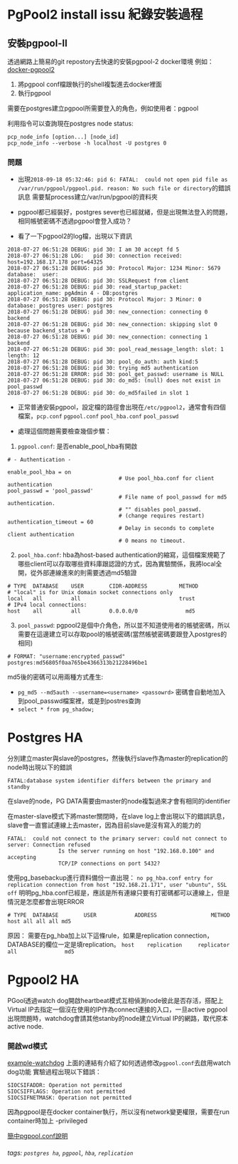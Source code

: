 # PgPool2 install issu 紀錄安裝過程

## 安裝pgpool-II
透過網路上簡易的git repostory去快速的安裝pgpool-2 docker環境
例如：[docker-pgpool2](https://github.com/lzalewsk/docker-pgpool2)
1. 將pgpool conf檔跟執行的shell複製進去docker裡面
2. 執行pgpool

需要在postgres建立pgpool所需要登入的角色，例如使用者：pgpool

利用指令可以查詢現在postgres node status:
```
pcp_node_info [option...] [node_id]
pcp_node_info --verbose -h localhost -U postgres 0

```

### 問題

- 出現`2018-09-18 05:32:46: pid 6: FATAL:  could not open pid file as /var/run/pgpool/pgpool.pid. reason: No such file or directory`的錯誤訊息
需要幫process建立/var/run/pgpool的資料夾

- pgpool都已經裝好，postgres sever也已經就緒，但是出現無法登入的問題，相同帳號密碼不透過pgpool會登入成功？

- 看了一下pgpool2的log檔，出現以下資訊
```
2018-07-27 06:51:28 DEBUG: pid 30: I am 30 accept fd 5
2018-07-27 06:51:28 LOG:   pid 30: connection received: host=192.168.17.178 port=64325
2018-07-27 06:51:28 DEBUG: pid 30: Protocol Major: 1234 Minor: 5679 database:  user: 
2018-07-27 06:51:28 DEBUG: pid 30: SSLRequest from client
2018-07-27 06:51:28 DEBUG: pid 30: read_startup_packet: application_name: pgAdmin 4 - DB:postgres
2018-07-27 06:51:28 DEBUG: pid 30: Protocol Major: 3 Minor: 0 database: postgres user: postgres
2018-07-27 06:51:28 DEBUG: pid 30: new_connection: connecting 0 backend
2018-07-27 06:51:28 DEBUG: pid 30: new_connection: skipping slot 0 because backend_status = 0
2018-07-27 06:51:28 DEBUG: pid 30: new_connection: connecting 1 backend
2018-07-27 06:51:28 DEBUG: pid 30: pool_read_message_length: slot: 1 length: 12
2018-07-27 06:51:28 DEBUG: pid 30: pool_do_auth: auth kind:5
2018-07-27 06:51:28 DEBUG: pid 30: trying md5 authentication
2018-07-27 06:51:28 ERROR: pid 30: pool_get_passwd: username is NULL
2018-07-27 06:51:28 DEBUG: pid 30: do_md5: (null) does not exist in pool_passwd
2018-07-27 06:51:28 DEBUG: pid 30: do_md5failed in slot 1
```

- 正常普通安裝pgpool，設定檔的路徑會出現在`/etc/pgpool2`，通常會有四個檔案，`pcp.conf`  `pgpool.conf`  `pool_hba.conf`  `pool_passwd`

- 處理這個問題需要檢查幾個步驟：
1. `pgpool.conf`: 是否enable_pool_hba有開啟
```
# - Authentication -

enable_pool_hba = on
                                   # Use pool_hba.conf for client authentication
pool_passwd = 'pool_passwd'
                                   # File name of pool_passwd for md5 authentication.
                                   # "" disables pool_passwd.
                                   # (change requires restart)
authentication_timeout = 60
                                   # Delay in seconds to complete client authentication
                                   # 0 means no timeout.
```
2. `pool_hba.conf`: hba為host-based authentication的縮寫，這個檔案規範了哪些client可以存取哪些資料庫跟認證的方式，因為實驗關係，我將local全開，從外部連線進來的則需要透過md5驗證

 ```
 # TYPE  DATABASE    USER        CIDR-ADDRESS          METHOD
 # "local" is for Unix domain socket connections only
local   all         all                               trust
# IPv4 local connections:
host    all         all         0.0.0.0/0               md5
 ```
3. `pool_passwd`: pgpool2是個中介角色，所以並不知道使用者的帳號密碼，所以需要在這邊建立可以存取pool的帳號密碼(當然帳號密碼要跟登入postgres的相同)

```
# FORMAT: "username:encrypted_passwd"
postgres:md56805f0aa765be4366313b21228496be1
```

md5後的密碼可以用兩種方式產生:
- `pg_md5 --md5auth --username=<username> <passowrd>`
密碼會自動地加入到pool_passwd檔案裡，或是到postres查詢
- `select * from pg_shadow;`


# Postgres HA
分別建立master與slave的postgres，然後執行slave作為master的replication的node時出現以下的錯誤
```
FATAL:database system identifier differs between the primary and standby
```
在slave的node，PG DATA需要由master的node複製過來才會有相同的identifier



在master-slave模式下將master關閉時，在slave log上會出現以下的錯誤訊息，slave會一直嘗試連線上去master，因為目前slave是沒有寫入的能力的
```
FATAL:  could not connect to the primary server: could not connect to server: Connection refused
                Is the server running on host "192.168.0.100" and accepting
                TCP/IP connections on port 5432?
```

使用pg_basebackup進行資料備份一直出現：
```no pg_hba.conf entry for replication connection from host "192.168.21.171", user "ubuntu", SSL off```
明明pg_hba.conf已經是，應該是所有連線只要有打密碼都可以連線上，但是情況是怎麼都會出現ERROR
```
# TYPE  DATABASE        USER            ADDRESS                 METHOD
host all all all md5
```
原因：
需要在pg_hba加上以下這條rule，如果是replication connection，DATABASE的欄位一定是填replication。
`host    replication     replicator      all               md5`

# Pgpool2 HA
PGool透過watch dog開啟heartbeat模式互相偵測node彼此是否存活，搭配上Virtual IP去指定一個沒在使用的IP作為connect連接的入口，一旦active pgpool出現問題時，watchdog會請其他stanby的node建立Virtual IP的網路，取代原本active node.
### 開啟wd模式
[example-watchdog](http://www.pgpool.net/docs/latest/en/html/example-watchdog.html)
上面的連結有介紹了如何透過修改`pgpool.conf`去啟用watch dog功能
實驗過程出現以下錯誤：
```
SIOCSIFADDR: Operation not permitted 
SIOCSIFFLAGS: Operation not permitted 
SIOCSIFNETMASK: Operation not permitted 
```
因為pgpool是在docker container執行，所以沒有network變更權限，需要在run container時加上 -privileged

[簡中pgpool.conf說明](http://www.pgpool.net/docs/pgpool-II-3.2.1/pgpool-zh_cn.html)

###### tags: `postgres ha`, `pgpool`, `hba`, `replication`